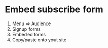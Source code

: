 # Embed subscribe form
1. Menu => Audience
2. Signup forms
3. Embeded forms
4. Copy/paste onto yout site